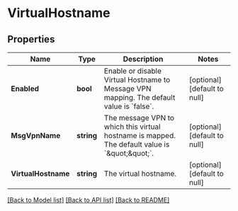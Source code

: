 # VirtualHostname

## Properties
Name | Type | Description | Notes
------------ | ------------- | ------------- | -------------
**Enabled** | **bool** | Enable or disable Virtual Hostname to Message VPN mapping. The default value is &#x60;false&#x60;. | [optional] [default to null]
**MsgVpnName** | **string** | The message VPN to which this virtual hostname is mapped. The default value is &#x60;\&quot;\&quot;&#x60;. | [optional] [default to null]
**VirtualHostname** | **string** | The virtual hostname. | [optional] [default to null]

[[Back to Model list]](../README.md#documentation-for-models) [[Back to API list]](../README.md#documentation-for-api-endpoints) [[Back to README]](../README.md)

